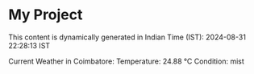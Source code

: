 # My Project

This content is dynamically generated in Indian Time (IST): 2024-08-31 22:28:13 IST


Current Weather in Coimbatore:
Temperature: 24.88 °C
Condition: mist
